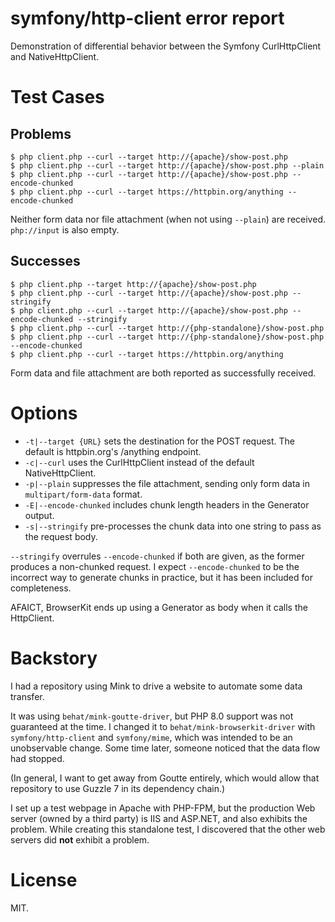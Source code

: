 # symfony/http-client error report

Demonstration of differential behavior between the Symfony CurlHttpClient and NativeHttpClient.

# Test Cases

## Problems

    $ php client.php --curl --target http://{apache}/show-post.php
    $ php client.php --curl --target http://{apache}/show-post.php --plain
    $ php client.php --curl --target http://{apache}/show-post.php --encode-chunked
    $ php client.php --curl --target https://httpbin.org/anything --encode-chunked

Neither form data nor file attachment (when not using `--plain`) are received.  `php://input` is also empty.

## Successes

    $ php client.php --target http://{apache}/show-post.php
    $ php client.php --curl --target http://{apache}/show-post.php --stringify
    $ php client.php --curl --target http://{apache}/show-post.php --encode-chunked --stringify
    $ php client.php --curl --target http://{php-standalone}/show-post.php
    $ php client.php --curl --target http://{php-standalone}/show-post.php --encode-chunked
    $ php client.php --curl --target https://httpbin.org/anything

Form data and file attachment are both reported as successfully received.

# Options

- `-t|--target {URL}` sets the destination for the POST request.
  The default is httpbin.org's /anything endpoint.
- `-c|--curl` uses the CurlHttpClient instead of the default NativeHttpClient.
- `-p|--plain` suppresses the file attachment, sending only form data in `multipart/form-data` format.
- `-E|--encode-chunked` includes chunk length headers in the Generator output.
- `-s|--stringify` pre-processes the chunk data into one string to pass as the request body.

`--stringify` overrules `--encode-chunked` if both are given, as the former
produces a non-chunked request.
I expect `--encode-chunked` to be the incorrect way to generate chunks in practice,
but it has been included for completeness.

AFAICT, BrowserKit ends up using a Generator as body when it calls the HttpClient.

# Backstory

I had a repository using Mink to drive a website to automate some data transfer.

It was using `behat/mink-goutte-driver`, but PHP 8.0 support was not guaranteed at the time.
I changed it to `behat/mink-browserkit-driver` with `symfony/http-client` and `symfony/mime`,
which was intended to be an unobservable change.
Some time later, someone noticed that the data flow had stopped.

(In general, I want to get away from Goutte entirely, which would allow that repository to use
Guzzle 7 in its dependency chain.)

I set up a test webpage in Apache with PHP-FPM, but the production Web server (owned by a third party) is IIS and ASP.NET,
and also exhibits the problem.
While creating this standalone test, I discovered that the other web servers did **not** exhibit a problem.

# License

MIT.

